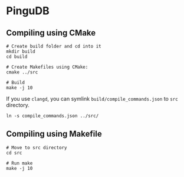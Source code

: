 # PinguDB

## Compiling using CMake

```
# Create build folder and cd into it
mkdir build
cd build

# Create Makefiles using CMake:
cmake ../src

# Build
make -j 10
```

If you use `clangd`, you can symlink `build/compile_commands.json` to `src`
directory.

```
ln -s compile_commands.json ../src/
```

## Compiling using Makefile

```
# Move to src directory
cd src

# Run make
make -j 10
```

